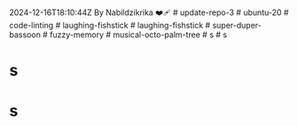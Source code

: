 2024-12-16T18:10:44Z By Nabildzikrika ❤️‍🩹
#   u p d a t e - r e p o - 3  
 #   u b u n t u - 2 0  
 #   c o d e - l i n t i n g  
 #   l a u g h i n g - f i s h s t i c k  
 #   l a u g h i n g - f i s h s t i c k  
 #   s u p e r - d u p e r - b a s s o o n  
 #   f u z z y - m e m o r y  
 #   m u s i c a l - o c t o - p a l m - t r e e  
 #   s  
 # s
# s
# s
